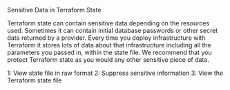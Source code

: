 Sensitive Data in Terraform State

Terraform state can contain sensitive data depending on the resources used. 
Sometimes it can contain initial database passwords or other secret data returned by a provider.
Every time you deploy infrastructure with Terraform it stores lots of data about that infrastructure including all the parameters you passed in, within the state file.
We recommend that you protect Terraform state as you would any other sensitive piece of data.

   1: View state file in raw format
   2: Suppress sensitive information
   3: View the Terraform state file
